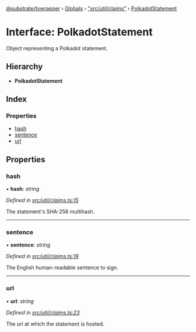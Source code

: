 [@substrate/txwrapper](../README.md) › [Globals](../globals.md) › ["src/util/claims"](../modules/_src_util_claims_.md) › [PolkadotStatement](_src_util_claims_.polkadotstatement.md)

# Interface: PolkadotStatement

Object representing a Polkadot statement.

## Hierarchy

* **PolkadotStatement**

## Index

### Properties

* [hash](_src_util_claims_.polkadotstatement.md#hash)
* [sentence](_src_util_claims_.polkadotstatement.md#sentence)
* [url](_src_util_claims_.polkadotstatement.md#url)

## Properties

###  hash

• **hash**: *string*

*Defined in [src/util/claims.ts:15](https://github.com/paritytech/txwrapper/blob/e82a68c/src/util/claims.ts#L15)*

The statement's SHA-256 multihash.

___

###  sentence

• **sentence**: *string*

*Defined in [src/util/claims.ts:19](https://github.com/paritytech/txwrapper/blob/e82a68c/src/util/claims.ts#L19)*

The English human-readable sentence to sign.

___

###  url

• **url**: *string*

*Defined in [src/util/claims.ts:23](https://github.com/paritytech/txwrapper/blob/e82a68c/src/util/claims.ts#L23)*

The url at which the statement is hosted.
